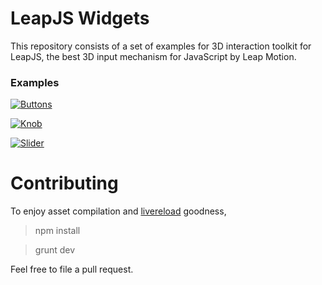# LeapJS Widgets

This repository consists of a set of examples for 3D interaction toolkit for LeapJS, the best 3D input mechanism for JavaScript by Leap Motion.

### Examples
[![Buttons](https://leapmotion-leapdev-production.s3.amazonaws.com/uploads/library/thumbnail_image/24ce31c5-7141-4eee-a2c8-d75c6d9d2258.png)](http://developer.leapmotion.com/gallery/physics-buttons)

[![Knob](https://leapmotion-leapdev-production.s3.amazonaws.com/uploads/library/thumbnail_image/d782c07a-7194-4868-b51b-4a4533b55bdc.png)](http://developer.leapmotion.com/gallery/physics-knob)

[![Slider](https://leapmotion-leapdev-production.s3.amazonaws.com/uploads/library/thumbnail_image/0aeaebcf-ecdd-4e97-be0b-983509d3a6d8.png)](http://developer.leapmotion.com/gallery/physics-slider)

# Contributing

To enjoy asset compilation and [livereload](https://chrome.google.com/webstore/detail/livereload/jnihajbhpnppcggbcgedagnkighmdlei?hl=en) goodness,

> npm install

> grunt dev

Feel free to file a pull request.
